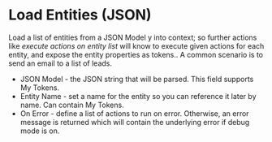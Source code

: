 # Load Entities (JSON)
Load a list of entities from a JSON Model y into context; so further actions like *execute actions on entity list* will know to execute given actions for each entity, and expose the entity properties as tokens.. A common scenario is to send an email to a list of leads.

* JSON Model - the JSON string that will be parsed. This field supports My Tokens.
* Entity Name - set a name for the entity so you can reference it later by name. Can contain My Tokens.
* On Error - define a list of actions to run on error. Otherwise, an error message is returned which will contain the underlying error if debug mode is on.


